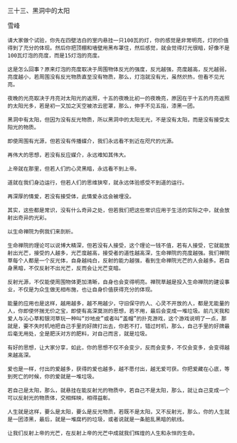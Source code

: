 三十三、黑洞中的太阳

雪峰


    请大家做个试验，你先在四壁洁白的室内悬挂一只100瓦的灯，你的感觉是非常明亮，灯的价值得到了充分的体现。然后你把顶棚和墙壁用黑布罩住，然后感觉，就会觉得灯光很暗，好像不是100瓦灯泡的亮度，而是15灯泡的亮度。

    这是怎么回事？原来灯泡的亮度取决于周围物体反光的强度，反光越强，亮度越高，反光越弱，亮度越小，若周围没有反光物质直至没有物质，那么，灯泡就没有光，虽然炽热，但看不见光亮。

    夜晚的光亮取决于月亮对太阳光的返照，十五的夜晚比初一的夜晚亮，原因在于十五的月亮返照的太阳光多，若是初一又加之天空被浓云密罩，那么，伸手不见五指，漆黑一团。

    黑洞中有太阳，但因为没有反光物质，所以黑洞中的太阳无光，不是没有太阳，而是没有接受太阳光的物质。

    即使周围有光源，但若没有传播媒介，我们永远看不到近在咫尺的光源。

    再伟大的思想，若没有反应媒介，永远难知其伟大。

    上帝就在那里，但若人们的心灵黑暗，永远看不到上帝。

    道就在我们身边运行，但若人们的思维狭窄，就永远体验感受不到道的运行。

    再深厚的情爱，若没有接受体，此情爱永远会被埋没。

    其实，这些都是常识，没有什么奇异之处，但若我们把这些常识应用于生活的实际之中，就会放射出奇异的光彩。

    以生命禅院为例我们来剖析。

    生命禅院的理论可以说博大精深，但若没有人接受，这个理论一钱不值，若有人接受，它就能放射出光芒，接受的人越多，光芒度越高，接受者的道性越高深，生命禅院的亮度越强。我们禅院草每个人都是一个反光体，自身越纯白，反射的能力越强，看到生命禅院光芒的人会越多。若自身黑暗，不仅反射不出光芒，反而会让光芒变暗。

    反射光源，不仅能使周围物体更加清晰，自身也会变得明亮。禅院草越是投入生命禅院的建设事业，不仅是为众生做无相布施，也让自身价值获得充分的体现。

    能量的应用也是这样，越用越多，越不用越少，守旧保守的人、心灵不开放的人，都是无能量的人，你即使怀揣无价之宝，即使有高深莫测的思想，若不用，最后会变成一堆垃圾。前几天我和爱人与沁心草和银河草玩一种叫“炒地皮”或者叫“盖帽”的扑克游戏，这个游戏说明了一点，那就是，要不失时机地把自己手里的好牌打出去，你若不打，错过时机，那么，自己手里的好牌最后毫无用处，全是肥沃对方的肥料，对自己而言，就是垃圾。

    有好的思想，让大家分享，如此，你的思想不仅不会变少，反而会变多，不仅会变多，会变得越来越高深。

    爱也是一样，付出的爱越多，获得的爱也越多，越不愿付出，越无爱可获。你把爱藏在心底，等到死亡的时候，你的爱就是一堆垃圾。

    若自己是太阳，那么，就悬挂在能反射光的物质中，若自己不是太阳，那么，就让自己变成一个可以反射光的物质体，交相辉映，相得益彰。

    人生就是这样，要么是太阳，要么是反光物质，若既不是太阳，又不反射光，那么，你的人生就是一团漆黑，最后，就是一堆腐朽的垃圾，或者说就是一条脏乱黑暗的航线。

    让我们反射上帝的光芒，在反射上帝的光芒中成就我们辉煌的人生和永恒的生命。



